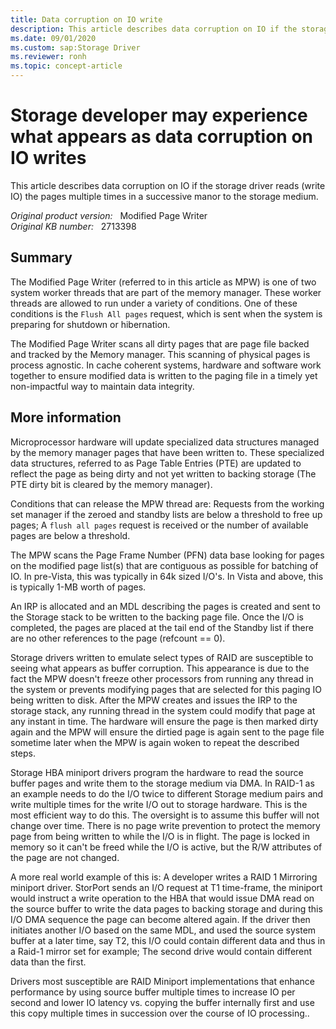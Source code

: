 ```yaml
---
title: Data corruption on IO write
description: This article describes data corruption on IO if the storage driver reads (write IO) the pages multiple times in a successive manor to the storage medium.
ms.date: 09/01/2020
ms.custom: sap:Storage Driver
ms.reviewer: ronh
ms.topic: concept-article
---
```

# Storage developer may experience what appears as data corruption on IO writes

This article describes data corruption on IO if the storage driver reads (write IO) the pages multiple times in a successive manor to the storage medium.

_Original product version:_ &nbsp; Modified Page Writer  
_Original KB number:_ &nbsp; 2713398

## Summary

The Modified Page Writer (referred to in this article as MPW) is one of two system worker threads that are part of the memory manager. These worker threads are allowed to run under a variety of conditions. One of these conditions is the `Flush All pages` request, which is sent when the system is preparing for shutdown or hibernation.

The Modified Page Writer scans all dirty pages that are page file backed and tracked by the Memory manager. This scanning of physical pages is process agnostic. In cache coherent systems, hardware and software work together to ensure modified data is written to the paging file in a timely yet non-impactful way to maintain data integrity.

## More information

Microprocessor hardware will update specialized data structures managed by the memory manager pages that have been written to. These specialized data structures, referred to as Page Table Entries (PTE) are updated to reflect the page as being dirty and not yet written to backing storage (The PTE dirty bit is cleared by the memory manager).

Conditions that can release the MPW thread are: Requests from the working set manager if the zeroed and standby lists are below a threshold to free up pages; A `flush all pages` request is received or the number of available pages are below a threshold.

The MPW scans the Page Frame Number (PFN) data base looking for pages on the modified page list(s) that are contiguous as possible for batching of IO. In pre-Vista, this was typically in 64k sized I/O's. In Vista and above, this is typically 1-MB worth of pages.

An IRP is allocated and an MDL describing the pages is created and sent to the Storage stack to be written to the backing page file. Once the I/O is completed, the pages are placed at the tail end of the Standby list if there are no other references to the page (refcount == 0).

Storage drivers written to emulate select types of RAID are susceptible to seeing what appears as buffer corruption. This appearance is due to the fact the MPW doesn't freeze other processors from running any thread in the system or prevents modifying pages that are selected for this paging IO being written to disk. After the MPW creates and issues the IRP to the storage stack, any running thread in the system could modify that page at any instant in time. The hardware will ensure the page is then marked dirty again and the MPW will ensure the dirtied page is again sent to the page file sometime later when the MPW is again woken to repeat the described steps.

Storage HBA miniport drivers program the hardware to read the source buffer pages and write them to the storage medium via DMA. In RAID-1 as an example needs to do the I/O twice to different Storage medium pairs and write multiple times for the write I/O out to storage hardware. This is the most efficient way to do this. The oversight is to assume this buffer will not change over time. There is no page write prevention to protect the memory page from being written to while the I/O is in flight. The page is locked in memory so it can't be freed while the I/O is active, but the R/W attributes of the page are not changed.

A more real world example of this is: A developer writes a RAID 1 Mirroring miniport driver. StorPort sends an I/O request at T1 time-frame, the miniport would instruct a write operation to the HBA that would issue DMA read on the source buffer to write the data pages to backing storage and during this I/O DMA sequence the page can become altered again. If the driver then initiates another I/O based on the same MDL, and used the source system buffer at a later time, say T2, this I/O could contain different data and thus in a Raid-1 mirror set for example; The second drive would contain different data than the first.

Drivers most susceptible are RAID Miniport implementations that enhance performance by using source buffer multiple times to increase IO per second and lower IO latency vs. copying the buffer internally first and use this copy multiple times in succession over the course of IO processing..
